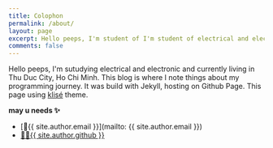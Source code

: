 ```yaml
---
title: Colophon
permalink: /about/
layout: page
excerpt: Hello peeps, I'm student of I'm student of electrical and electronic from Tien Giang, living in Ho Chi Minh city. This blog for documentation about my programming journey, running on jekyll, hosting on netlify and using <a href="https://github.com/piharpi/jekyll-klise" target="_blank" rel="noopener">klisé</a> theme.
comments: false
---
```


Hello peeps, I'm sutudying electrical and electronic and currently living in Thu Duc City, Ho Chi Minh. This blog is where I note things about my programming journey. It was build with Jekyll, hosting on Github Page. This page using <a href="https://github.com/piharpi/jekyll-klise" target="_blank" rel="noopener">klisé</a> theme.

**may u needs ✨**

- [📧{{ site.author.email }}](mailto: {{ site.author.email }})
- [👩‍💻{{ site.author.github }}](https://github.com/Renan-TP)
